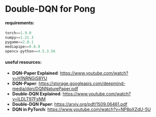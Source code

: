 # Double-DQN for Pong

#### requirements:
```js
torch==1.9.0
numpy==1.21.3
pygame==2.0.1
mediapipe==0.8.9
opencv-python==4.5.3.56
```

#### useful resources:
- **DQN-Paper Explained**: https://www.youtube.com/watch?v=H1NRNGiS8YU
- **DQN-Paper**: https://storage.googleapis.com/deepmind-media/dqn/DQNNaturePaper.pdf
- **Double-DQN Explained**: https://www.youtube.com/watch?v=ILDLT97FsNM
- **Double-DQN Paper**: https://arxiv.org/pdf/1509.06461.pdf
- **DQN in PyTorch**: https://www.youtube.com/watch?v=NP8pXZdU-5U
